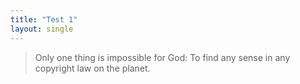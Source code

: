 ```yaml
---
title: "Test 1"
layout: single
---
```


> Only one thing is impossible for God: To find any sense in any copyright law on the planet.
